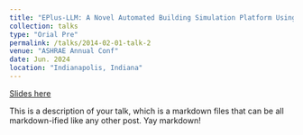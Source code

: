 ```yaml
---
title: "EPlus-LLM: A Novel Automated Building Simulation Platform Using Natural Language"
collection: talks
type: "Orial Pre"
permalink: /talks/2014-02-01-talk-2
venue: "ASHRAE Annual Conf"
date: Jun. 2024
location: "Indianapolis, Indiana"
---
```


[Slides here](http://example2.com)

This is a description of your talk, which is a markdown files that can be all markdown-ified like any other post. Yay markdown!
